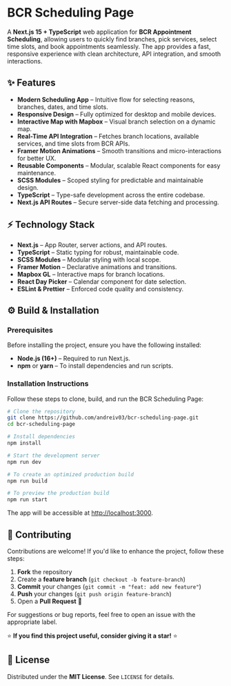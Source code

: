 # BCR Scheduling Page

A **Next.js 15 + TypeScript** web application for **BCR Appointment Scheduling**, allowing users to quickly find branches, pick services, select time slots, and book appointments seamlessly. The app provides a fast, responsive experience with clean architecture, API integration, and smooth interactions.

## ✨ Features

- **Modern Scheduling App** – Intuitive flow for selecting reasons, branches, dates, and time slots.
- **Responsive Design** – Fully optimized for desktop and mobile devices.
- **Interactive Map with Mapbox** – Visual branch selection on a dynamic map.
- **Real-Time API Integration** – Fetches branch locations, available services, and time slots from BCR APIs.
- **Framer Motion Animations** – Smooth transitions and micro-interactions for better UX.
- **Reusable Components** – Modular, scalable React components for easy maintenance.
- **SCSS Modules** – Scoped styling for predictable and maintainable design.
- **TypeScript** – Type-safe development across the entire codebase.
- **Next.js API Routes** – Secure server-side data fetching and processing.

## ⚡ Technology Stack

- **Next.js** – App Router, server actions, and API routes.
- **TypeScript** – Static typing for robust, maintainable code.
- **SCSS Modules** – Modular styling with local scope.
- **Framer Motion** – Declarative animations and transitions.
- **Mapbox GL** – Interactive maps for branch locations.
- **React Day Picker** – Calendar component for date selection.
- **ESLint & Prettier** – Enforced code quality and consistency.

## ⚙️ Build & Installation

### Prerequisites

Before installing the project, ensure you have the following installed:

- **Node.js (16+)** – Required to run Next.js.
- **npm** or **yarn** – To install dependencies and run scripts.

### Installation Instructions

Follow these steps to clone, build, and run the BCR Scheduling Page:
```sh
# Clone the repository
git clone https://github.com/andreiv03/bcr-scheduling-page.git
cd bcr-scheduling-page

# Install dependencies
npm install

# Start the development server
npm run dev

# To create an optimized production build
npm run build

# To preview the production build
npm run start
```
The app will be accessible at [http://localhost:3000](http://localhost:3000).

## 🤝 Contributing

Contributions are welcome! If you'd like to enhance the project, follow these steps:

1. **Fork** the repository
2. Create a **feature branch** (`git checkout -b feature-branch`)
3. **Commit** your changes (`git commit -m "feat: add new feature"`)
4. **Push** your changes (`git push origin feature-branch`)
5. Open a **Pull Request** 🚀

For suggestions or bug reports, feel free to open an issue with the appropriate label.

⭐ **If you find this project useful, consider giving it a star!** ⭐

## 📜 License

Distributed under the **MIT License**. See `LICENSE` for details.
